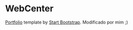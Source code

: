 # WebCenter

[Portfolio](http://webcenter.github.io/) template by [Start Bootstrap](http://startbootstrap.com/).
Modificado por mim ;)